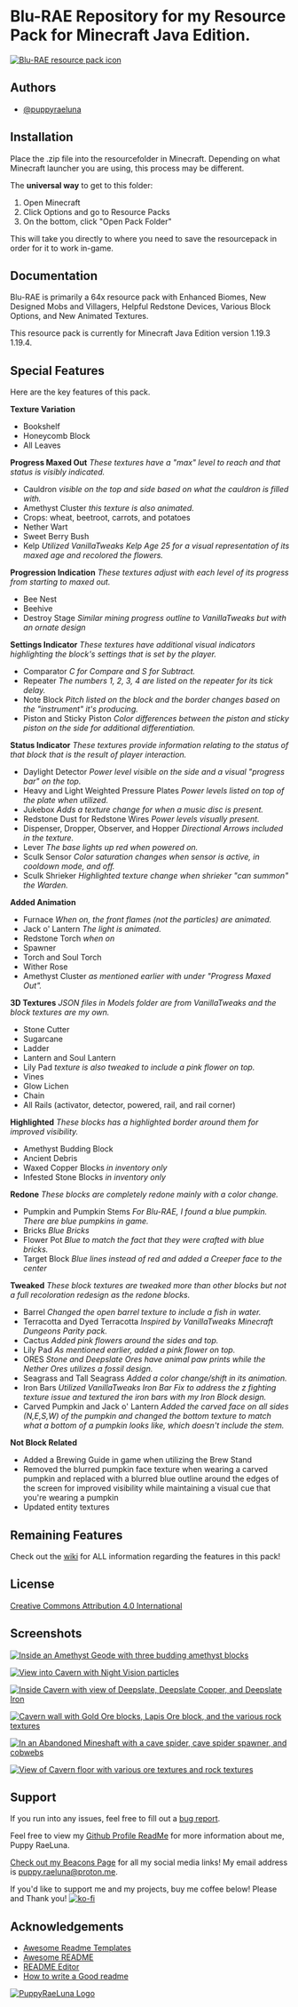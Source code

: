 ﻿
# **Blu-RAE** Repository for my Resource Pack for Minecraft Java Edition.

[![Blu-RAE resource pack icon](https://i.postimg.cc/bYn7ZKVQ/pack-icon-512.png)](https://postimg.cc/yWVQ5rHd)

## Authors

- [@puppyraeluna](https://github.com/puppyraeluna)


## Installation

Place the .zip file into the resourcefolder in Minecraft. Depending on what Minecraft launcher you are using, this process may be different.

The **universal way** to get to this folder:
1. Open Minecraft
2. Click Options and go to Resource Packs
3. On the bottom, click "Open Pack Folder"

This will take you directly to where you need to save the resourcepack in order for it to work in-game.
    
## Documentation

Blu-RAE is primarily a 64x resource pack with Enhanced Biomes, New Designed Mobs and Villagers, Helpful Redstone 
Devices, Various Block Options, and New Animated Textures.

This resource pack is currently for Minecraft Java Edition version 1.19.3 1.19.4.

## Special Features

Here are the key features of this pack.

**Texture Variation**

- Bookshelf
- Honeycomb Block
- All Leaves 

**Progress Maxed Out** *These textures have a "max" level to reach and that status is visibly indicated.*

- Cauldron *visible on the top and side based on what the cauldron is filled with.*
- Amethyst Cluster *this texture is also animated.*
- Crops: wheat, beetroot, carrots, and potatoes
- Nether Wart
- Sweet Berry Bush
- Kelp *Utilized VanillaTweaks Kelp Age 25 for a visual representation of its maxed age and recolored the flowers.*

**Progression Indication** *These textures adjust with each level of its progress from starting to maxed out.*

- Bee Nest
- Beehive
- Destroy Stage *Similar mining progress outline to VanillaTweaks but with an ornate design*

**Settings Indicator** *These textures have additional visual indicators highlighting the block's settings that is set by the player.*

- Comparator *C for Compare and S for Subtract.*
- Repeater *The numbers 1, 2, 3, 4 are listed on the repeater for its tick delay.*
- Note Block *Pitch listed on the block and the border changes based on the "instrument" it's producing.*
- Piston and Sticky Piston *Color differences between the piston and sticky piston on the side for additional differentiation.*

**Status Indicator** *These textures provide information relating to the status of that block that is the result of player interaction.*

- Daylight Detector *Power level visible on the side and a visual "progress bar" on the top.*
- Heavy and Light Weighted Pressure Plates *Power levels listed on top of the plate when utilized.*
- Jukebox *Adds a texture change for when a music disc is present.*
- Redstone Dust for Redstone Wires *Power levels visually present.*
- Dispenser, Dropper, Observer, and Hopper *Directional Arrows included in the texture.*
- Lever *The base lights up red when powered on.*
- Sculk Sensor *Color saturation changes when sensor is active, in cooldown mode, and off.*
- Sculk Shrieker *Highlighted texture change when shrieker "can summon" the Warden.*

**Added Animation**

- Furnace *When on, the front flames (not the particles) are animated.*
- Jack o' Lantern *The light is animated.*
- Redstone Torch *when on*
- Spawner
- Torch and Soul Torch
- Wither Rose
- Amethyst Cluster *as mentioned earlier with under "Progress Maxed Out".*

**3D Textures** *JSON files in Models folder are from VanillaTweaks and the block textures are my own.*

- Stone Cutter
- Sugarcane
- Ladder
- Lantern and Soul Lantern
- Lily Pad *texture is also tweaked to include a pink flower on top.*
- Vines
- Glow Lichen
- Chain
- All Rails (activator, detector, powered, rail, and rail corner)

**Highlighted** *These blocks has a highlighted border around them for improved visibility.*

- Amethyst Budding Block
- Ancient Debris
- Waxed Copper Blocks *in inventory only*
- Infested Stone Blocks *in inventory only*

**Redone** *These blocks are completely redone mainly with a color change.*

- Pumpkin and Pumpkin Stems *For Blu-RAE, I found a blue pumpkin. There are blue pumpkins in game.*
- Bricks *Blue Bricks*
- Flower Pot *Blue to match the fact that they were crafted with blue bricks.*
- Target Block *Blue lines instead of red and added a Creeper face to the center*

**Tweaked** *These block textures are tweaked more than other blocks but not a full recoloration redesign as the redone blocks.*

- Barrel *Changed the open barrel texture to include a fish in water.*
- Terracotta and Dyed Terracotta *Inspired by VanillaTweaks Minecraft Dungeons Parity pack.*
- Cactus *Added pink flowers around the sides and top.*
- Lily Pad *As mentioned earlier, added a pink flower on top.*
- ORES *Stone and Deepslate Ores have animal paw prints while the Nether Ores utilizes a fossil design.*
- Seagrass and Tall Seagrass *Added a color change/shift in its animation.*
- Iron Bars *Utilized VanillaTweaks Iron Bar Fix to address the z fighting texture issue and textured the iron bars with my Iron Block design.*
- Carved Pumpkin and Jack o' Lantern *Added the carved face on all sides (N,E,S,W) of the pumpkin and changed the bottom texture to match what a bottom of a pumpkin looks like, which doesn't include the stem.*

**Not Block Related**

- Added a Brewing Guide in game when utilizing the Brew Stand
- Removed the blurred pumpkin face texture when wearing a carved pumpkin and replaced with a blurred blue outline around the edges of the screen for improved visibility while maintaining a visual cue that you're wearing a pumpkin
- Updated entity textures


## Remaining Features

Check out the [wiki](https://github.com/puppyraeluna/blu-rae/wiki) for ALL information regarding the features in this pack!


## License

[Creative Commons Attribution 4.0 International](https://choosealicense.com/licenses/cc-by-4.0/)


## Screenshots

[![Inside an Amethyst Geode with three budding amethyst blocks](https://i.postimg.cc/SKpvf7LJ/2022-12-22-09-46-26.png)](https://postimg.cc/WdX82ZHv)

[![View into Cavern with Night Vision particles](https://i.postimg.cc/Xvzy0x2v/2022-12-22-09-38-57.png)](https://postimg.cc/CZbKGCpy)

[![Inside Cavern with view of Deepslate, Deepslate Copper, and Deepslate Iron](https://i.postimg.cc/DyrsbrzC/2022-12-22-09-39-30.png)](https://postimg.cc/F7K1MJ3c)

[![Cavern wall with Gold Ore blocks, Lapis Ore block, and the various rock textures](https://i.postimg.cc/GpV9ft28/2022-12-22-09-39-35.png)](https://postimg.cc/sBPVQV5s)

[![In an Abandoned Mineshaft with a cave spider, cave spider spawner, and cobwebs](https://i.postimg.cc/ZnZYkdhR/2022-12-22-09-42-11.png)](https://postimg.cc/qhbHygqV)

[![View of Cavern floor with various ore textures and rock textures](https://i.postimg.cc/fTpFJhJ7/2022-12-22-09-43-08.png)](https://postimg.cc/vc7XNk7D)


## Support

If you run into any issues, feel free to fill out a [bug report](https://github.com/puppyraeluna/blu-rae/issues).

Feel free to view my [Github Profile ReadMe](https://github.com/puppyraeluna/puppyraeluna#readme) for more information about me, Puppy RaeLuna.

[Check out my Beacons Page](https://beacons.ai/puppyraeluna/) for all my social media links! My email address is puppy.raeluna@proton.me.

If you'd like to support me and my projects, buy me coffee below! Please and Thank you!
[![ko-fi](https://ko-fi.com/img/githubbutton_sm.svg)](https://ko-fi.com/T6T3E9I76)


## Acknowledgements

 - [Awesome Readme Templates](https://awesomeopensource.com/project/elangosundar/awesome-README-templates)
 - [Awesome README](https://github.com/matiassingers/awesome-readme)
 - [README Editor](https://readme.so/)
 - [How to write a Good readme](https://bulldogjob.com/news/449-how-to-write-a-good-readme-for-your-github-project)

[![PuppyRaeLuna Logo](https://i.postimg.cc/52QLJS2N/logo-2-0.png)](https://postimg.cc/NKY57TXW)
